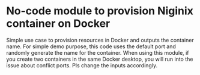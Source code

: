 # No-code module to provision Niginix container on Docker
Simple use case to provision resources in Docker and outputs the container name. 
For simple demo purpose, this code uses the default port and randomly generate the name for the container. 
When using this module, if you create two containers in the same Docker desktop, you will run into the issue about conflict ports. Pls change the inputs accordingly. 
